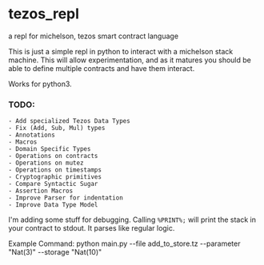 # tezos_repl
a repl for michelson, tezos smart contract language

This is just a simple repl in python to interact with a michelson stack machine.  This will allow experimentation, and as it matures you should be able to define multiple contracts and have them interact.

Works for python3.

### TODO:

    - Add specialized Tezos Data Types
    - Fix (Add, Sub, Mul) types
    - Annotations
    - Macros
    - Domain Specific Types
    - Operations on contracts
    - Operations on mutez
    - Operations on timestamps
    - Cryptographic primitives
    - Compare Syntactic Sugar
    - Assertion Macros
    - Improve Parser for indentation
    - Improve Data Type Model

I'm adding some stuff for debugging.  Calling `%PRINT%;` will print the stack in your contract to stdout.  It parses like regular logic.

Example Command:
    python main.py --file add_to_store.tz --parameter "Nat(3)" --storage "Nat(10)"
